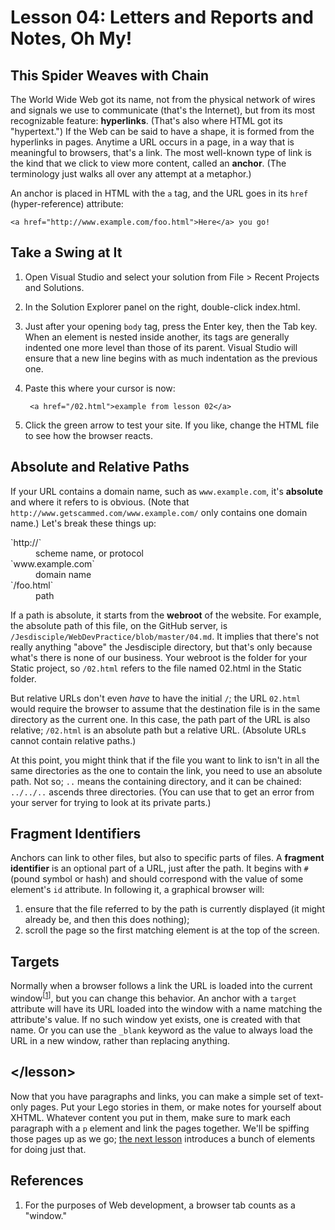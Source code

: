 Lesson 04: Letters and Reports and Notes, Oh My!
================================================

This Spider Weaves with Chain
-----------------------------

The World Wide Web got its name, not from the physical network of wires and signals we use to communicate (that's the Internet), but from its most recognizable feature: **hyperlinks**. (That's also where HTML got its "hypertext.") If the Web can be said to have a shape, it is formed from the hyperlinks in pages. Anytime a URL occurs in a page, in a way that is meaningful to browsers, that's a link. The most well-known type of link is the kind that we click to view more content, called an **anchor**. (The terminology just walks all over any attempt at a metaphor.)

An anchor is placed in HTML with the `a` tag, and the URL goes in its `href` (hyper-reference) attribute:

    <a href="http://www.example.com/foo.html">Here</a> you go!

Take a Swing at It
------------------

1. Open Visual Studio and select your solution from File > Recent Projects and Solutions.

2. In the Solution Explorer panel on the right, double-click index.html.

3. Just after your opening `body` tag, press the Enter key, then the Tab key. When an element is nested inside another, its tags are generally indented one more level than those of its parent. Visual Studio will ensure that a new line begins with as much indentation as the previous one.

4. Paste this where your cursor is now:
        
        <a href="/02.html">example from lesson 02</a>
        
5. Click the green arrow to test your site. If you like, change the HTML file to see how the browser reacts.

Absolute and Relative Paths
---------------------------

If your URL contains a domain name, such as `www.example.com`, it's **absolute** and where it refers to is obvious. (Note that `http://www.getscammed.com/www.example.com/` only contains one domain name.) Let's break these things up:

<dl>
  <dt>`http://`</dt>
  <dd>scheme name, or protocol</dd>

  <dt>`www.example.com`</dt>
  <dd>domain name</dd>

  <dt>`/foo.html`</dt>
  <dd>path</dd>
</dl>

If a path is absolute, it starts from the **webroot** of the website. For example, the absolute path of this file, on the GitHub server, is `/Jesdisciple/WebDevPractice/blob/master/04.md`. It implies that there's not really anything "above" the Jesdisciple directory, but that's only because what's there is none of our business. Your webroot is the folder for your Static project, so `/02.html` refers to the file named 02.html in the Static folder.

But relative URLs don't even *have* to have the initial `/`; the URL `02.html` would require the browser to assume that the destination file is in the same directory as the current one. In this case, the path part of the URL is also relative; `/02.html` is an absolute path but a relative URL. (Absolute URLs cannot contain relative paths.)

At this point, you might think that if the file you want to link to isn't in all the same directories as the one to contain the link, you need to use an absolute path. Not so; `..` means the containing directory, and it can be chained: `../../..` ascends three directories. (You can use that to get an error from your server for trying to look at its private parts.)

Fragment Identifiers
--------------------

Anchors can link to other files, but also to specific parts of files. A **fragment identifier** is an optional part of a URL, just after the path. It begins with `#` (pound symbol or hash) and should correspond with the value of some element's `id` attribute. In following it, a graphical browser will:

1.  ensure that the file referred to by the path is currently displayed (it might already be, and then this does nothing);
2.  scroll the page so the first matching element is at the top of the screen.

Targets
-------

Normally when a browser follows a link the URL is loaded into the current window<sup>[[1](#references)]</sup>, but you can change this behavior. An anchor with a `target` attribute will have its URL loaded into the window with a name matching the attribute's value. If no such window yet exists, one is created with that name. Or you can use the `_blank` keyword as the value to always load the URL in a new window, rather than replacing anything.

&lt;/lesson&gt;
---------------

Now that you have paragraphs and links, you can make a simple set of text-only pages. Put your Lego stories in them, or make notes for yourself about XHTML. Whatever content you put in them, make sure to mark each paragraph with a `p` element and link the pages together. We'll be spiffing those pages up as we go; [the next lesson](05.md) introduces a bunch of elements for doing just that.

References
----------

1.  For the purposes of Web development, a browser tab counts as a "window."